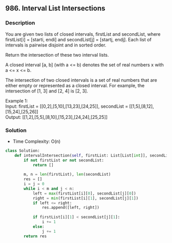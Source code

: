 ## 986. Interval List Intersections
### Description
You are given two lists of closed intervals, firstList and secondList, where firstList[i] = [starti, endi] and secondList[j] = [startj, endj]. Each list of intervals is pairwise disjoint and in sorted order.

Return the intersection of these two interval lists.

A closed interval [a, b] (with a <= b) denotes the set of real numbers x with a <= x <= b.

The intersection of two closed intervals is a set of real numbers that are either empty or represented as a closed interval. For example, the intersection of [1, 3] and [2, 4] is [2, 3].

Example 1:  
Input: firstList = [[0,2],[5,10],[13,23],[24,25]], secondList = [[1,5],[8,12],[15,24],[25,26]]  
Output: [[1,2],[5,5],[8,10],[15,23],[24,24],[25,25]]  

### Solution
* Time Complexity: O(n)

```python
class Solution:
    def intervalIntersection(self, firstList: List[List[int]], secondList: List[List[int]]) -> List[List[int]]:
        if not firstList or not secondList:
            return []
        
        m, n = len(firstList), len(secondList)
        res = []
        i = j = 0
        while i < m and j < n:
            left = max(firstList[i][0], secondList[j][0])
            right = min(firstList[i][1], secondList[j][1])
            if left <= right:
                res.append([left, right])
 
            if firstList[i][1] < secondList[j][1]:
                i += 1
            else:
                j += 1
        return res
```
